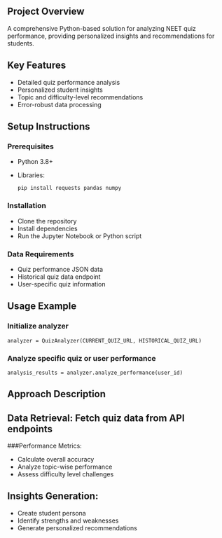 ## Project Overview
A comprehensive Python-based solution for analyzing NEET quiz performance, providing personalized insights and recommendations for students.

## Key Features
- Detailed quiz performance analysis
- Personalized student insights
- Topic and difficulty-level recommendations
- Error-robust data processing

## Setup Instructions

### Prerequisites
- Python 3.8+
- Libraries:

  ```pip install requests pandas numpy```

### Installation
- Clone the repository
- Install dependencies
- Run the Jupyter Notebook or Python script

### Data Requirements

- Quiz performance JSON data
- Historical quiz data endpoint
- User-specific quiz information

 ## Usage Example
 
### Initialize analyzer
```analyzer = QuizAnalyzer(CURRENT_QUIZ_URL, HISTORICAL_QUIZ_URL)```

### Analyze specific quiz or user performance
```analysis_results = analyzer.analyze_performance(user_id)```

## Approach Description

## Data Retrieval: Fetch quiz data from API endpoints
###Performance Metrics:
- Calculate overall accuracy
- Analyze topic-wise performance
- Assess difficulty level challenges

## Insights Generation:

- Create student persona
- Identify strengths and weaknesses
- Generate personalized recommendations

